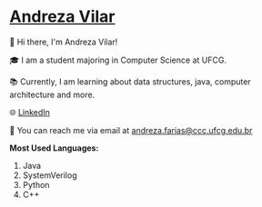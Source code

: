 ﻿# [Andreza Vilar](https://github.com/andreza-vilar/AndrezaVilar/blob/main/AndrezaVilar.md#andreza-vilar)

👋 Hi there, I'm Andreza Vilar!

🎓 I am a student majoring in Computer Science at UFCG.

📚 Currently, I am learning about data structures, java, computer architecture and more.

🌐  [LinkedIn](https://github.com/andreza-vilar/AndrezaVilar/blob/main/www.linkedin.com/in/andreza-vilar-504955231)

📧 You can reach me via email at  [andreza.farias@ccc.ufcg.edu.br](mailto:andreza.farias@ccc.ufcg.edu.br)

**Most Used Languages:**

1.  Java
2.  SystemVerilog
3.  Python
4.  C++
